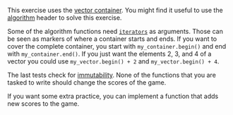 This exercise uses the [vector container][vector].
You might find it useful to use the [algorithm][algorithm] header to solve this exercise.

Some of the algorithm functions need [`iterators`][iterator] as arguments.
Those can be seen as markers of where a container starts and ends.
If you want to cover the complete container, you start with `my_container.begin()` and end with `my_container.end()`.
If you just want the elements 2, 3, and 4 of a vector you could use `my_vector.begin() + 2` and `my_vector.begin() + 4`.

The last tests check for [immutability][immutability].
None of the functions that you are tasked to write should change the scores of the game.

If you want some extra practice, you can implement a function that adds new scores to the game.

[vector]: https://en.cppreference.com/w/cpp/container/vector
[algorithm]: https://en.cppreference.com/w/cpp/algorithm
[immutability]: https://en.wikipedia.org/wiki/Immutable_object
[iterator]: https://www.learncpp.com/cpp-tutorial/introduction-to-iterators/

